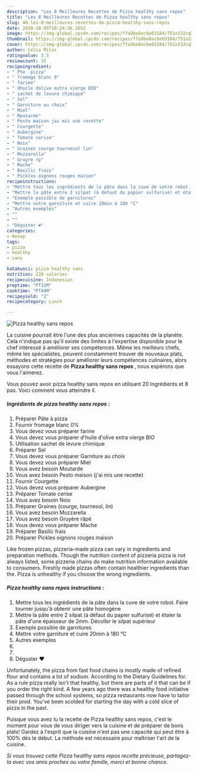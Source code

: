 ```yaml
---
description: "Les 8 Meilleures Recettes de Pizza healthy sans repos"
title: "Les 8 Meilleures Recettes de Pizza healthy sans repos"
slug: 46-les-8-meilleures-recettes-de-pizza-healthy-sans-repos
date: 2020-10-05T18:24:36.265Z
image: https://img-global.cpcdn.com/recipes/ffa9be8ac6e03184/751x532cq70/pizza-healthy-sans-repos-photo-principale-de-la-recette.jpg
thumbnail: https://img-global.cpcdn.com/recipes/ffa9be8ac6e03184/751x532cq70/pizza-healthy-sans-repos-photo-principale-de-la-recette.jpg
cover: https://img-global.cpcdn.com/recipes/ffa9be8ac6e03184/751x532cq70/pizza-healthy-sans-repos-photo-principale-de-la-recette.jpg
author: Celia Miles
ratingvalue: 3.5
reviewcount: 15
recipeingredient:
- " Pte  pizza"
- " fromage blanc 0"
- " farine"
- " dhuile dolive extra vierge BIO"
- " sachet de levure chimique"
- " Sel"
- " Garniture au choix"
- " Miel"
- " Moutarde"
- " Pesto maison jai mis une recette"
- " Courgette"
- " Aubergine"
- " Tomate cerise"
- " Noix"
- " Graines courge tournesol lin"
- " Mozzarella"
- " Gruyre rp"
- " Mache"
- " Basilic frais"
- " Pickles oignons rouges maison"
recipeinstructions:
- "Mettre tous les ingrédients de la pâte dans la cuve de votre robot. Faire tourner jusqu&#39;à obtenir une pâte homogène"
- "Mettre la pâte entre 2 silpat (à défaut du papier sulfurisé) et étaler la pâte d&#39;une épaisseur de 2mm. Décoller le silpat supérieur"
- "Exemple possible de garnitures"
- "Mettre votre garniture et cuire 20min à 180 °C"
- "Autres exemples"
- ""
- ""
- "Déguster ❤️"
categories:
- Resep
tags:
- pizza
- healthy
- sans

katakunci: pizza healthy sans 
nutrition: 228 calories
recipecuisine: Indonesian
preptime: "PT32M"
cooktime: "PT44M"
recipeyield: "2"
recipecategory: Lunch

---
```



![Pizza healthy sans repos](https://img-global.cpcdn.com/recipes/ffa9be8ac6e03184/751x532cq70/pizza-healthy-sans-repos-photo-principale-de-la-recette.jpg)

La cuisine pourrait être l'une des plus anciennes capacités de la planète. Cela n'indique pas qu'il existe des limites à l'expertise disponible pour le chef intéressé à améliorer ses compétences. Même les meilleurs chefs, même les spécialistes, peuvent constamment trouver de nouveaux plats, méthodes et stratégies pour améliorer leurs compétences culinaires, alors essayons cette recette de <strong> Pizza healthy sans repos </strong>, nous espérons que vous l'aimerez.

<!--inarticleads1-->

Vous pouvez avoir pizza healthy sans repos en utilisant 20 Ingrédients et 8 pas. Voici comment vous atteindre il.

##### Ingrédients de pizza healthy sans repos :

1. Préparer  Pâte à pizza
1. Fournir  fromage blanc 0%
1. Vous devez vous préparer  farine
1. Vous devez vous préparer  d&#39;huile d&#39;olive extra vierge BIO
1. Utilisation  sachet de levure chimique
1. Préparer  Sel
1. Vous devez vous préparer  Garniture au choix
1. Vous devez vous préparer  Miel
1. Vous avez besoin  Moutarde
1. Vous avez besoin  Pesto maison (j&#39;ai mis une recette)
1. Fournir  Courgette
1. Vous devez vous préparer  Aubergine
1. Préparer  Tomate cerise
1. Vous avez besoin  Noix
1. Préparer  Graines (courge, tournesol, lin)
1. Vous avez besoin  Mozzarella
1. Vous avez besoin  Gruyère râpé
1. Vous devez vous préparer  Mache
1. Préparer  Basilic frais
1. Préparer  Pickles oignons rouges maison


Like frozen pizzas, pizzeria-made pizza can vary in ingredients and preparation methods. Though the nutrition content of pizzeria pizza is not always listed, some pizzeria chains do make nutrition information available to consumers. Freshly made pizzas often contain healthier ingredients than the. Pizza is unhealthy if you choose the wrong ingredients. 

<!--inarticleads2-->

##### Pizza healthy sans repos instructions :

1. Mettre tous les ingrédients de la pâte dans la cuve de votre robot. Faire tourner jusqu&#39;à obtenir une pâte homogène
1. Mettre la pâte entre 2 silpat (à défaut du papier sulfurisé) et étaler la pâte d&#39;une épaisseur de 2mm. Décoller le silpat supérieur
1. Exemple possible de garnitures
1. Mettre votre garniture et cuire 20min à 180 °C
1. Autres exemples
1. 
1. 
1. Déguster ❤️


Unfortunately, the pizza from fast food chains is mostly made of refined flour and contains a lot of sodium. According to the Dietary Guidelines for. As a rule pizza really isn&#39;t that healthy, but there are parts of it that can be if you order the right kind. A few years ago there was a healthy food initiative passed through the school systems, so pizza restaurants now have to tailor their prod. You&#39;ve been scolded for starting the day with a cold slice of pizza in the past. 

<!--inarticleads1-->

<p>
Puisque vous avez lu la recette de Pizza healthy sans repos, c'est le moment pour vous de vous diriger vers la cuisine et de préparer de bons plats! Gardez à l'esprit que la cuisine n'est pas une capacité qui peut être à 100% dès le début. La méthode est nécessaire pour maîtriser l'art de la cuisine.
</p>

<p>
<i>Si vous trouvez cette Pizza healthy sans repos recette précieuse, partagez-la avec vos amis proches ou votre famille, merci et bonne chance.</i>
</p>

